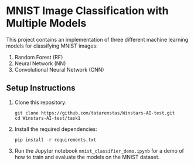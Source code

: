 # MNIST Image Classification with Multiple Models

This project contains an implementation of three different machine learning models for classifying MNIST images:
1. Random Forest (RF)
2. Neural Network (NN)
3. Convolutional Neural Network (CNN)

## Setup Instructions

1. Clone this repository:
    ```
    git clone https://github.com/tatarenstas/Winstars-AI-test.git
    cd Winstars-AI-test/task1
    ```

2. Install the required dependencies:
    ```
    pip install -r requirements.txt
    ```

3. Run the Jupyter notebook `mnist_classifier_demo.ipynb` for a demo of how to train and evaluate the models on the MNIST dataset.
